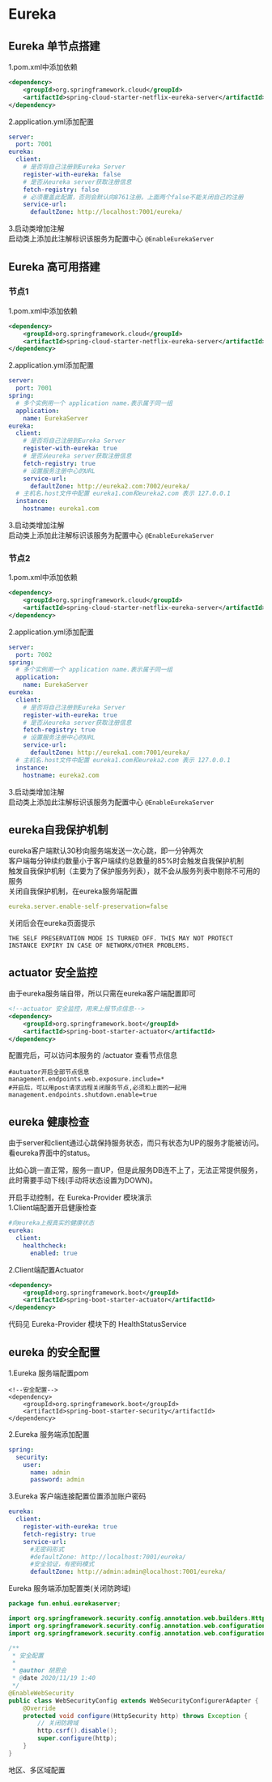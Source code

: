 # Eureka

## Eureka 单节点搭建

1.pom.xml中添加依赖   
```xml
<dependency>
	<groupId>org.springframework.cloud</groupId>
	<artifactId>spring-cloud-starter-netflix-eureka-server</artifactId>
</dependency>
```

2.application.yml添加配置   
```yaml
server:
  port: 7001
eureka:
  client:
    # 是否将自己注册到Eureka Server
    register-with-eureka: false
    # 是否从eureka server获取注册信息
    fetch-registry: false
    # 必须覆盖此配置，否则会默认向8761注册。上面两个false不能关闭自己的注册
    service-url:
      defaultZone: http://localhost:7001/eureka/
```

3.启动类增加注解   
启动类上添加此注解标识该服务为配置中心
```@EnableEurekaServer```


## Eureka 高可用搭建

### 节点1
1.pom.xml中添加依赖   
```xml
<dependency>
	<groupId>org.springframework.cloud</groupId>
	<artifactId>spring-cloud-starter-netflix-eureka-server</artifactId>
</dependency>
```

2.application.yml添加配置   
```yaml
server:
  port: 7001
spring:
  # 多个实例用一个 application name.表示属于同一组
  application:
    name: EurekaServer
eureka:
  client:
    # 是否将自己注册到Eureka Server
    register-with-eureka: true
    # 是否从eureka server获取注册信息
    fetch-registry: true
    # 设置服务注册中心的URL
    service-url:
      defaultZone: http://eureka2.com:7002/eureka/
  # 主机名.host文件中配置 eureka1.com和eureka2.com 表示 127.0.0.1
  instance:
    hostname: eureka1.com
```

3.启动类增加注解   
启动类上添加此注解标识该服务为配置中心
```@EnableEurekaServer```

### 节点2
1.pom.xml中添加依赖   
```xml
<dependency>
	<groupId>org.springframework.cloud</groupId>
	<artifactId>spring-cloud-starter-netflix-eureka-server</artifactId>
</dependency>
```

2.application.yml添加配置   
```yaml
server:
  port: 7002
spring:
  # 多个实例用一个 application name.表示属于同一组
  application:
    name: EurekaServer
eureka:
  client:
    # 是否将自己注册到Eureka Server
    register-with-eureka: true
    # 是否从eureka server获取注册信息
    fetch-registry: true
    # 设置服务注册中心的URL
    service-url:
      defaultZone: http://eureka1.com:7001/eureka/
  # 主机名.host文件中配置 eureka1.com和eureka2.com 表示 127.0.0.1
  instance:
    hostname: eureka2.com
```

3.启动类增加注解   
启动类上添加此注解标识该服务为配置中心
```@EnableEurekaServer```

## eureka自我保护机制
eureka客户端默认30秒向服务端发送一次心跳，即一分钟两次    
客户端每分钟续约数量小于客户端续约总数量的85%时会触发自我保护机制    
触发自我保护机制（主要为了保护服务列表），就不会从服务列表中剔除不可用的服务    
关闭自我保护机制，在eureka服务端配置   
```yaml
eureka.server.enable-self-preservation=false
```  

关闭后会在eureka页面提示
```
THE SELF PRESERVATION MODE IS TURNED OFF. THIS MAY NOT PROTECT INSTANCE EXPIRY IN CASE OF NETWORK/OTHER PROBLEMS.
```

## actuator 安全监控
由于eureka服务端自带，所以只需在eureka客户端配置即可
```xml
<!--actuator 安全监控，用来上报节点信息-->
<dependency>
    <groupId>org.springframework.boot</groupId>
    <artifactId>spring-boot-starter-actuator</artifactId>
</dependency>
```
配置完后，可以访问本服务的 /actuator 查看节点信息
```
#autuator开启全部节点信息
management.endpoints.web.exposure.include=*
#开启后，可以用post请求远程关闭服务节点,必须和上面的一起用
management.endpoints.shutdown.enable=true
```

## eureka 健康检查
由于server和client通过心跳保持服务状态，而只有状态为UP的服务才能被访问。看eureka界面中的status。

比如心跳一直正常，服务一直UP，但是此服务DB连不上了，无法正常提供服务，此时需要手动下线(手动将状态设置为DOWN)。
    
开启手动控制，在 Eureka-Provider 模块演示    
1.Client端配置开启健康检查    
```yaml
#向eureka上报真实的健康状态
eureka:
  client:
    healthcheck:
      enabled: true
```

2.Client端配置Actuator
```xml
<dependency>
    <groupId>org.springframework.boot</groupId>
    <artifactId>spring-boot-starter-actuator</artifactId>
</dependency>
```
代码见 Eureka-Provider 模块下的 HealthStatusService

## eureka 的安全配置
1.Eureka 服务端配置pom
```
<!--安全配置-->
<dependency>
    <groupId>org.springframework.boot</groupId>
    <artifactId>spring-boot-starter-security</artifactId>
</dependency>
```
2.Eureka 服务端添加配置
```yaml
spring:
  security:
    user:
      name: admin
      password: admin
```
3.Eureka 客户端连接配置位置添加账户密码
```yaml
eureka:
  client:
    register-with-eureka: true
    fetch-registry: true
    service-url:
      #无密码形式
      #defaultZone: http://localhost:7001/eureka/
      #安全验证，有密码模式
      defaultZone: http://admin:admin@localhost:7001/eureka/
```

Eureka 服务端添加配置类(关闭防跨域)
```java
package fun.enhui.eurekaserver;

import org.springframework.security.config.annotation.web.builders.HttpSecurity;
import org.springframework.security.config.annotation.web.configuration.EnableWebSecurity;
import org.springframework.security.config.annotation.web.configuration.WebSecurityConfigurerAdapter;

/**
 * 安全配置
 *
 * @author 胡恩会
 * @date 2020/11/19 1:40
 */
@EnableWebSecurity
public class WebSecurityConfig extends WebSecurityConfigurerAdapter {
    @Override
    protected void configure(HttpSecurity http) throws Exception {
        // 关闭防跨域
        http.csrf().disable();
        super.configure(http);
    }
}

```

地区、多区域配置